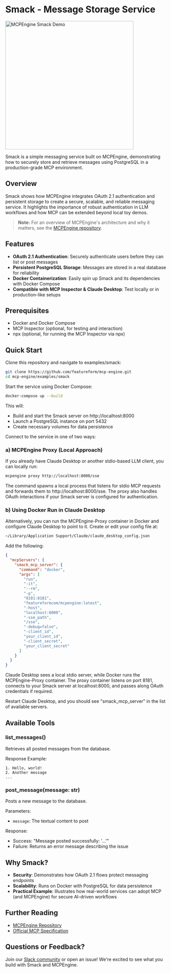 # Smack - Message Storage Service

<img src="../../../assets/mcpengine-smack-demo.gif" alt="MCPEngine Smack Demo" width="400">

Smack is a simple messaging service built on MCPEngine, demonstrating how to securely store and retrieve messages using PostgreSQL in a production-grade MCP environment.

## Overview

Smack shows how MCPEngine integrates OAuth 2.1 authentication and persistent storage to create a secure, scalable, and reliable messaging service. It highlights the importance of robust authentication in LLM workflows and how MCP can be extended beyond local toy demos.

> **Note:** For an overview of MCPEngine's architecture and why it matters, see the [MCPEngine repository](https://github.com/featureform/mcp-engine).

## Features

* **OAuth 2.1 Authentication**: Securely authenticate users before they can list or post messages
* **Persistent PostgreSQL Storage**: Messages are stored in a real database for reliability
* **Docker Containerization**: Easily spin up Smack and its dependencies with Docker Compose
* **Compatible with MCP Inspector & Claude Desktop**: Test locally or in production-like setups

## Prerequisites

* Docker and Docker Compose
* MCP Inspector (optional, for testing and interaction)
* npx (optional, for running the MCP Inspector via npx)

## Quick Start

Clone this repository and navigate to examples/smack:

```bash
git clone https://github.com/featureform/mcp-engine.git
cd mcp-engine/examples/smack
```

Start the service using Docker Compose:

```bash
docker-compose up --build
```

This will:
* Build and start the Smack server on http://localhost:8000
* Launch a PostgreSQL instance on port 5432
* Create necessary volumes for data persistence

Connect to the service in one of two ways:

### a) MCPEngine Proxy (Local Approach)

If you already have Claude Desktop or another stdio-based LLM client, you can locally run:

```bash
mcpengine proxy http://localhost:8000/sse
```

The command spawns a local process that listens for stdio MCP requests and forwards them to http://localhost:8000/sse. The proxy also handles OAuth interactions if your Smack server is configured for authentication.

### b) Using Docker Run in Claude Desktop

Alternatively, you can run the MCPEngine-Proxy container in Docker and configure Claude Desktop to point to it. Create or edit your config file at:

```bash
~/Library/Application Support/Claude/claude_desktop_config.json
```

Add the following:

```json
{
  "mcpServers": {
    "smack_mcp_server": {
      "command": "docker",
      "args": [
        "run",
        "-it",
        "--rm",
        "-p",
        "8181:8181",
        "featureformcom/mcpengine:latest",
        "-host",
        "localhost:8000",
        "-sse_path",
        "/sse",
        "-debug=false",
        "-client_id",
        "your_client_id",
        "-client_secret",
        "your_client_secret"
      ]
    }
  }
}
```

Claude Desktop sees a local stdio server, while Docker runs the MCPEngine-Proxy container. The proxy container listens on port 8181, connects to your Smack server at localhost:8000, and passes along OAuth credentials if required.

Restart Claude Desktop, and you should see "smack_mcp_server" in the list of available servers.

## Available Tools

### list_messages()

Retrieves all posted messages from the database.

Response Example:
```
1. Hello, world!
2. Another message
...
```

### post_message(message: str)

Posts a new message to the database.

Parameters:
* `message`: The textual content to post

Response:
* Success: "Message posted successfully: '...'"
* Failure: Returns an error message describing the issue



## Why Smack?

* **Security**: Demonstrates how OAuth 2.1 flows protect messaging endpoints
* **Scalability**: Runs on Docker with PostgreSQL for data persistence
* **Practical Example**: Illustrates how real-world services can adopt MCP (and MCPEngine) for secure AI-driven workflows

## Further Reading

* [MCPEngine Repository](https://github.com/featureform/mcp-engine)
* [Official MCP Specification](https://modelcontextprotocol.io)

## Questions or Feedback?

Join our [Slack community](https://join.slack.com/t/featureform-community/shared_invite/zt-xhqp2m4i-JOCaN1vRN2NDXSVif10aQg?mc_cid=80bdc03b3b&mc_eid=UNIQID) or open an issue! We're excited to see what you build with Smack and MCPEngine.
